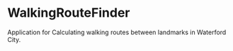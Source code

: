 # WalkingRouteFinder
Application for Calculating walking routes between landmarks in Waterford City.
